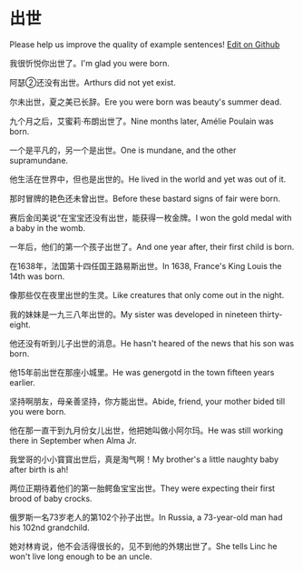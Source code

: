 # 出世

Please help us improve the quality of example sentences! [Edit on Github](https://github.com/jiyushe/jiyu-example-sentence-source/blob/main/chinese/chushi.md)

<p><span class="chinese">我很忻悦你出世了。</span><span class="english">I'm glad you were born.</span></p>

<p><span class="chinese">阿瑟②还没有出世。</span><span class="english">Arthurs did not yet exist.</span></p>

<p><span class="chinese">尔未出世，夏之美已长辞。</span><span class="english">Ere you were born was beauty's summer dead.</span></p>

<p><span class="chinese">九个月之后，艾蜜莉·布朗出世了。</span><span class="english">Nine months later, Amélie Poulain was born.</span></p>

<p><span class="chinese">一个是平凡的，另一个是出世。</span><span class="english">One is mundane, and the other supramundane.</span></p>

<p><span class="chinese">他生活在世界中，但也是出世的。</span><span class="english">He lived in the world and yet was out of it.</span></p>

<p><span class="chinese">那时冒牌的艳色还未曾出世。</span><span class="english">Before these bastard signs of fair were born.</span></p>

<p><span class="chinese">赛后金闰美说“在宝宝还没有出世，能获得一枚金牌。</span><span class="english">I won the gold medal with a baby in the womb.</span></p>

<p><span class="chinese">一年后，他们的第一个孩子出世了。</span><span class="english">And one year after, their first child is born.</span></p>

<p><span class="chinese">在1638年，法国第十四任国王路易斯出世。</span><span class="english">In 1638, France's King Louis the 14th was born.</span></p>

<p><span class="chinese">像那些仅在夜里出世的生灵。</span><span class="english">Like creatures that only come out in the night.</span></p>

<p><span class="chinese">我的妹妹是一九三八年出世的。</span><span class="english">My sister was developed in nineteen thirty-eight.</span></p>

<p><span class="chinese">他还没有听到儿子出世的消息。</span><span class="english">He hasn't heared of the news that his son was born.</span></p>

<p><span class="chinese">他15年前出世在那座小城里。</span><span class="english">He was genergotd in the town fifteen years earlier.</span></p>

<p><span class="chinese">坚持啊朋友，母亲善坚持，你方能出世。</span><span class="english">Abide, friend, your mother bided till you were born.</span></p>

<p><span class="chinese">他在那一直干到九月份女儿出世，他把她叫做小阿尔玛。</span><span class="english">He was still working there in September when Alma Jr.</span></p>

<p><span class="chinese">我堂哥的小小寳寳出世后，真是淘气啊！</span><span class="english">My brother's a little naughty baby after birth is ah!</span></p>

<p><span class="chinese">两位正期待着他们的第一胎鳄鱼宝宝出世。</span><span class="english">They were expecting their first brood of baby crocks.</span></p>

<p><span class="chinese">俄罗斯一名73岁老人的第102个孙子出世。</span><span class="english">In Russia, a 73-year-old man had his 102nd grandchild.</span></p>

<p><span class="chinese">她对林肯说，他不会活得很长的，见不到他的外甥出世了。</span><span class="english">She tells Linc he won't live long enough to be an uncle.</span></p>

